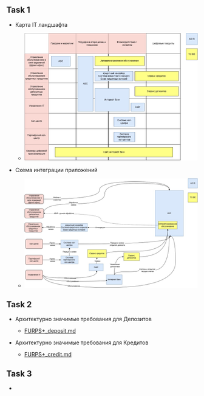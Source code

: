 ## Task 1
- Карта IT ландшафта
  - ![it_landscape.jpg](Task1/it_landscape.jpg)

- Схема интеграции приложений
  - ![application_integration_scheme.jpg](Task1/application_integration_scheme.jpg)

## Task 2
- Архитектурно значимые требования для Депозитов 
  - [FURPS+_deposit.md](Task2/FURPS%2B_deposit.md)

- Архитектурно значимые требования для Кредитов
  - [FURPS+_credit.md](Task2/FURPS%2B_credit.md)

## Task 3
- 